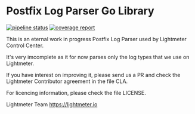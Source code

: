 # Postfix Log Parser Go Library

[![pipeline status](https://gitlab.com/lightmeter/postfix-log-parser/badges/master/pipeline.svg)](https://gitlab.com/lightmeter/postfix-log-parser/-/commits/master)
[![coverage report](https://gitlab.com/lightmeter/postfix-log-parser/badges/master/coverage.svg)](https://gitlab.com/lightmeter/postfix-log-parser/-/commits/master)

This is an eternal work in progress Postfix Log Parser used by Lightmeter Control Center.

It's very imcomplete as it for now parses only the log types that we use on Lightmeter.

If you have interest on improving it, please send us a PR and check the Lightmeter Contributor agreement in the file CLA.

For licencing information, please check the file LICENSE.

Lightmeter Team
https://lightmeter.io
